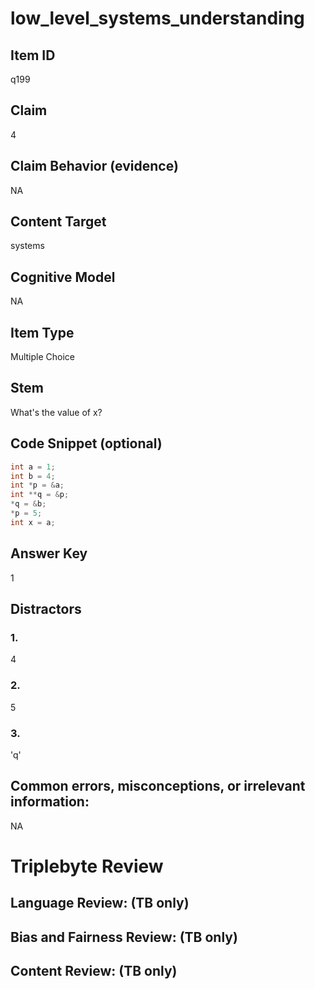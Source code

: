 # low_level_systems_understanding

## Item ID
q199

## Claim
4

## Claim Behavior (evidence)
NA

## Content Target
systems

## Cognitive Model
NA

## Item Type
Multiple Choice

## Stem
What's the value of x?

## Code Snippet (optional)
```c
int a = 1;
int b = 4;
int *p = &a;
int **q = &p;
*q = &b;
*p = 5;
int x = a;
```

## Answer Key
1

## Distractors

### 1.
4

### 2.
5

### 3.
'q'

## Common errors, misconceptions, or irrelevant information:
NA

# Triplebyte Review


## Language Review: (TB only)


## Bias and Fairness Review: (TB only)


## Content Review: (TB only)

